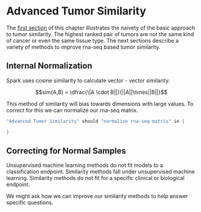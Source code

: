 # Advanced Tumor Similarity
  The [first section](/README.md) of this chapter illustrates the naivety of the basic approach to tumor similarity.  The highest ranked pair of tumors are not the same kind of cancer or even the same tissue type.  The next sections describe a variety of methods to improve rna-seq based tumor similarity.
  
## Internal Normalization
  
  Spark uses cosine similarity to calculate vector - vector similarity:
  
<center>  $$sim(A,B) = \dfrac{\|A \cdot B||}{||A||\times||B||}$$ </center>
  
  This method of similarity will bias towards dimensions with large values. To correct for this we can normalize our rna-seq matrix.
  
```scala
"Advanced Tumor Similarity" should "normalize rna-seq matrix" in {

}
```

## Correcting for Normal Samples
  Unsupervised machine learning methods do not fit models to a classification endpoint. Similarity methods fall under unsupervised machine learning. Similarity methods do not fit for a specific clinical or biological endpoint.  
  
  We might ask how we can improve our similarity methods to help answer specific questions.  